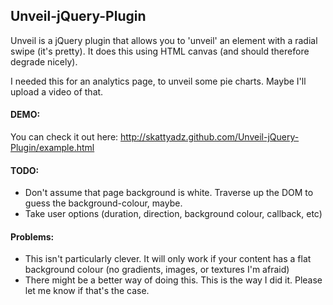 Unveil-jQuery-Plugin
--------------

Unveil is a jQuery plugin that allows you to 'unveil' an element with a radial swipe (it's pretty). It does this using HTML canvas (and should therefore degrade nicely).

I needed this for an analytics page, to unveil some pie charts. Maybe I'll upload a video of that.

#### DEMO:
You can check it out here: http://skattyadz.github.com/Unveil-jQuery-Plugin/example.html

#### TODO:
* Don't assume that page background is white. Traverse up the DOM to guess the background-colour, maybe.
* Take user options (duration, direction, background colour, callback, etc)

#### Problems:
* This isn't particularly clever. It will only work if your content has a flat background colour (no gradients, images, or textures I'm afraid)
* There might be a better way of doing this. This is the way I did it. Please let me know if that's the case.
